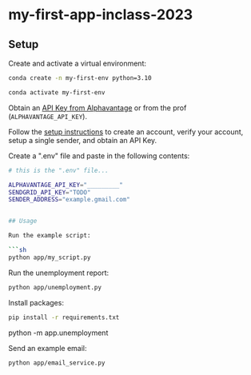 # my-first-app-inclass-2023

## Setup

Create and activate a virtual environment:

```sh
conda create -n my-first-env python=3.10

conda activate my-first-env
```
Obtain an [API Key from Alphavantage](https://www.alphavantage.co/support/#api-key) or from the prof (`ALPHAVANTAGE_API_KEY`).

Follow the [setup instructions](https://github.com/prof-rossetti/intro-to-python/blob/main/notes/python/packages/sendgrid.md) to create an account, verify your account, setup a single sender, and obtain an API Key.



Create a ".env" file and paste in the following contents:

```sh
# this is the ".env" file...

ALPHAVANTAGE_API_KEY="_________"
SENDGRID_API_KEY="TODO"
SENDER_ADDRESS="example.gmail.com"


## Usage

Run the example script:

```sh
python app/my_script.py
```

Run the unemployment report:
```sh
python app/unemployment.py
```

Install packages:
```sh
pip install -r requirements.txt
```
python -m app.unemployment

Send an example email:


```sh
python app/email_service.py
```